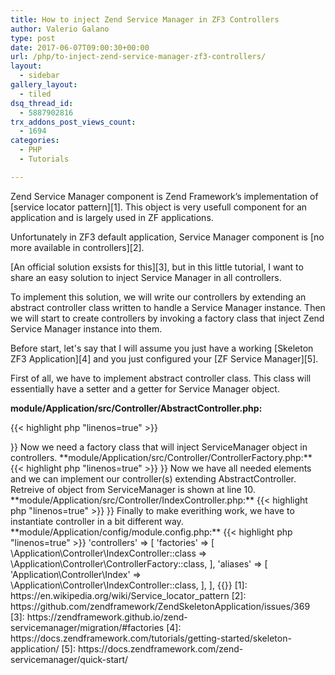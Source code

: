 ```yaml
---
title: How to inject Zend Service Manager in ZF3 Controllers
author: Valerio Galano
type: post
date: 2017-06-07T09:00:30+00:00
url: /php/to-inject-zend-service-manager-zf3-controllers/
layout:
  - sidebar
gallery_layout:
  - tiled
dsq_thread_id:
  - 5887902816
trx_addons_post_views_count:
  - 1694
categories:
  - PHP
  - Tutorials

---
```

Zend Service Manager component is Zend Framework&#8217;s implementation of [service locator pattern][1]. This object is very usefull component for an application and is largely used in ZF applications.

Unfortunately in ZF3 default application, Service Manager component is [no more available in controllers][2].

[An official solution exsists for this][3], but in this little tutorial, I want to share an easy solution to inject Service Manager in all controllers.

To implement this solution, we will write our controllers by extending an abstract controller class written to handle a Service Manager instance. Then we will start to create controllers by invoking a factory class that inject Zend Service Manager instance into them.

Before start, let's say that I will assume you just have a working [Skeleton ZF3 Application][4] and you just configured your [ZF Service Manager][5].

First of all, we have to implement abstract controller class. This class will essentially have a setter and a getter for Service Manager object.

**module/Application/src/Controller/AbstractController.php:**

{{< highlight php "linenos=true" >}}

<?php

namespace Application\Controller;

use Zend\Mvc\Controller\AbstractActionController;
use Zend\ServiceManager\ServiceManager;

class AbstractController extends AbstractActionController
{
    /**
     * @var ServiceManager
     */
    protected $serviceManager;

    /**
     * @return ServiceManager
     */
    public function getServiceManager()
    {
        return $this-&gt;serviceManager;
    }

    /**
     * @param mixed $serviceManager
     * @return $this
     */
    public function setServiceManager($serviceManager)
    {
        $this-&gt;serviceManager = $serviceManager;
        return $this;
    }
}

{{</ highlight >}}

Now we need a factory class that will inject ServiceManager object in controllers.

**module/Application/src/Controller/ControllerFactory.php:**

{{< highlight php "linenos=true" >}}

<?php

namespace Application\Controller;

use Interop\Container\ContainerInterface;
use Zend\ServiceManager\Factory\FactoryInterface;

class ControllerFactory implements FactoryInterface
{
    public function __invoke(ContainerInterface $container, $requestedName, array $options = null)
    {
        $service = (null === $options) ? new $requestedName : new $requestedName($options);

        return $service-&gt;setServiceManager($container);
    }
}

{{</ highlight >}}

Now we have all needed elements and we can implement our controller(s) extending AbstractController. Retreive of object from ServiceManager is shown at line 10.

**module/Application/src/Controller/IndexController.php:**

{{< highlight php "linenos=true" >}}
<?php

namespace Application\Controller;

class IndexController extends AbstractController
{

    public function indexAction()
    {
        $dummy = $this-&gt;getServiceManager()-&gt;get('dummy');

        return new ViewModel();
    }

}
{{</ highlight >}}

Finally to make everithing work, we have to instantiate controller in a bit different way.

**module/Application/config/module.config.php:**

{{< highlight php "linenos=true" >}}

'controllers' => [
    'factories' => [
        \Application\Controller\IndexController::class =&gt; \Application\Controller\ControllerFactory::class,
    ],
    'aliases' => [
        'Application\Controller\Index' =&gt; \Application\Controller\IndexController::class,
    ],

],

{{</ highlight >}}


 [1]: https://en.wikipedia.org/wiki/Service_locator_pattern
 [2]: https://github.com/zendframework/ZendSkeletonApplication/issues/369
 [3]: https://zendframework.github.io/zend-servicemanager/migration/#factories
 [4]: https://docs.zendframework.com/tutorials/getting-started/skeleton-application/
 [5]: https://docs.zendframework.com/zend-servicemanager/quick-start/
